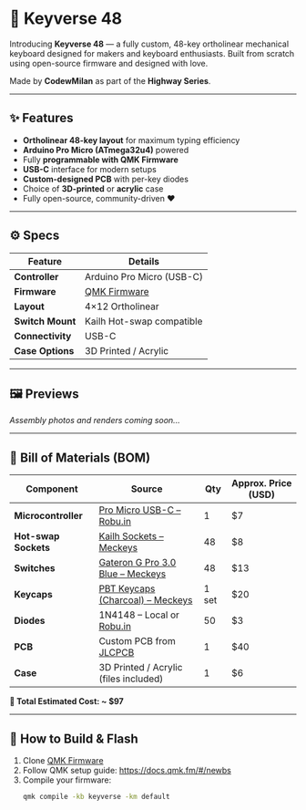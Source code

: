# 🎹 Keyverse 48

Introducing **Keyverse 48** — a fully custom, 48-key ortholinear mechanical keyboard designed for makers and keyboard enthusiasts. Built from scratch using open-source firmware and designed with love.

Made by **CodewMilan** as part of the **Highway Series**.

---

## ✨ Features
- **Ortholinear 48-key layout** for maximum typing efficiency
- **Arduino Pro Micro (ATmega32u4)** powered
- Fully **programmable with QMK Firmware**
- **USB-C** interface for modern setups
- **Custom-designed PCB** with per-key diodes
- Choice of **3D-printed** or **acrylic** case
- Fully open-source, community-driven ❤️

---

## ⚙️ Specs
| **Feature**         | **Details**                           |
|---------------------|---------------------------------------|
| **Controller**      | Arduino Pro Micro (USB-C)             |
| **Firmware**        | [QMK Firmware](https://qmk.fm/)       |
| **Layout**          | 4×12 Ortholinear                      |
| **Switch Mount**    | Kailh Hot-swap compatible             |
| **Connectivity**    | USB-C                                 |
| **Case Options**    | 3D Printed / Acrylic                  |

---

## 🖼️ Previews
_Assembly photos and renders coming soon..._

---

## 🛒 Bill of Materials (BOM)

| Component            | Source                                                                                                                            | Qty  | Approx. Price (USD) |
|----------------------|-----------------------------------------------------------------------------------------------------------------------------------|------|----------------------|
| **Microcontroller**  | [Pro Micro USB-C – Robu.in](https://robu.in/product/pro-micro-type-c-microcontroller-development-board-for-arduino/?gad_source=1) | 1    | $7                   |
| **Hot-swap Sockets** | [Kailh Sockets – Meckeys](https://meckeys.com/shop/accessories/keyboard-accessories/key-switches/kailh-hot-swap-socket/)          | 48   | $8                   |
| **Switches**         | [Gateron G Pro 3.0 Blue – Meckeys](https://meckeys.com/shop/accessories/keyboard-accessories/key-switches/gateron-g-pro-3-0-switch/)| 48 | $13                  |
| **Keycaps**          | [PBT Keycaps (Charcoal) – Meckeys](https://meckeys.com/shop/accessories/keyboard-accessories/keycaps/)                            | 1 set| $20                  |
| **Diodes**           | 1N4148 – Local or [Robu.in](https://robu.in)                                                                                      | 50   | $3                   |
| **PCB**              | Custom PCB from [JLCPCB](https://jlcpcb.com)                                                                                       | 1    | $40                  |
| **Case**             | 3D Printed / Acrylic (files included)                                                                                             | 1    | $6                   |

**💸 Total Estimated Cost: ~ $97**

---

## 🚀 How to Build & Flash
1. Clone [QMK Firmware](https://github.com/qmk/qmk_firmware)
2. Follow QMK setup guide: https://docs.qmk.fm/#/newbs
3. Compile your firmware:
   ```bash
   qmk compile -kb keyverse -km default
